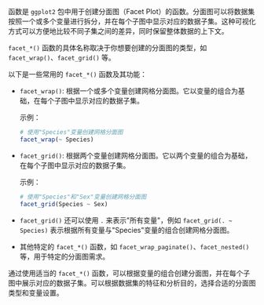 函数是 `ggplot2` 包中用于创建分面图（Facet Plot）的函数。分面图可以将数据集按照一个或多个变量进行拆分，并在每个子图中显示对应的数据子集。这种可视化方式可以方便地比较不同子集之间的差异，同时保留整体数据的上下文。

`facet_*()` 函数的具体名称取决于你想要创建的分面图的类型，如 `facet_wrap()`、`facet_grid()` 等。

以下是一些常用的 `facet_*()` 函数及其功能：

- `facet_wrap()`: 根据一个或多个变量创建网格分面图。它以变量的组合为基础，在每个子图中显示对应的数据子集。

  示例：
  ```R
  # 使用"Species"变量创建网格分面图
  facet_wrap(~ Species)
  ```

- `facet_grid()`: 根据两个变量创建网格分面图。它以两个变量的组合为基础，在每个子图中显示对应的数据子集。

  示例：
  ```R
  # 使用"Species"和"Sex"变量创建网格分面图
  facet_grid(Species ~ Sex)
  ```

- `facet_grid()` 还可以使用 `.` 来表示"所有变量"，例如 `facet_grid(. ~ Species)` 表示根据所有变量与"Species"变量的组合创建网格分面图。

- 其他特定的 `facet_*()` 函数，如 `facet_wrap_paginate()`、`facet_nested()` 等，用于特定的分面图需求。

通过使用适当的 `facet_*()` 函数，可以根据变量的组合创建分面图，并在每个子图中展示对应的数据子集。可以根据数据集的特征和分析目的，选择合适的分面图类型和变量设置。